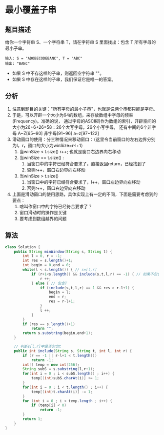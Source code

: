 # 最小覆盖子串

## 题目描述

给你一个字符串 S、一个字符串 T，请在字符串 S 里面找出：包含 T 所有字母的最小子串。

```
输入: S = "ADOBECODEBANC", T = "ABC"
输出: "BANC"
```

* 如果 S 中不存这样的子串，则返回空字符串 ""。
* 如果 S 中存在这样的子串，我们保证它是唯一的答案。

## 分析

1. 注意到题目的关键："所有字母的最小子串"，也就是说两个串都只能是字母。
2. 于是，可以开辟一个大小为64的数组，来存放数组中字母的频率(Frequency)。准确的说，
   通过字母的ASCII码作为数组的索引，开辟空间的大小为26+6+26=58：26个大写字母，26个小写字母，
   还有中间的6个非字母  A~Z[65~90]  非字母[91~96]  a~z[97~122]
3. 滑动窗口的使用：分三种情况来移动窗口：（这里令当前窗口的左右边界分别为l，r，窗口的大小为winSize=r-l+1）
   1. 当winSize < t.size()  r++;  也就是窗口右边界向右移动
   2. 当winSize == t.size() :
       1. 当窗口中的字符已经符合要求了，直接返回return，已经找到了
       2. 否则r++，窗口右边界向右移动
   3. 当winSize > t.size()
       1. 当窗口中的字符已经符合要求了，l++，窗口左边界向右移动
       2. 否则r++，窗口右边界向右移动
4. 上面是滑动窗口的使用思路，具体实现上有一定的不同，下面是需要考虑到的要点：
   1) 啥叫作窗口中的字符已经符合要求了？
   2) 窗口滑动时的操作是关键
   3) 要考虑到数组越界的问题

## 算法

```java
class Solution {
    public String minWindow(String s, String t) {
        int l = 0, r = -1;
        int res = s.length()+1;
        int begin = 0,end = 0;
        while(l < s.length()) { // s=[l,r]
            if (r+1<s.length() && include(s,t,l,r) == -1) { // 如果不包含T
                r ++;
            } else { // 包含T
                if (include(s,t,l,r) == 1 && res > r-l+1) {
                    begin = l;
                    end = r;
                    res = r-l+1;
                }
                l ++;
            }
        }
        if (res == s.length()+1)
            return "";
        return s.substring(begin,end+1);
    }

    // 判断s[l,r]中是否包含t
    public int include(String s, String t, int l, int r) {
        if (r == -1 || r-l+1 < t.length())
            return -1;
        int[] temp = new int[256];
        String subS = s.substring(l,r+1);
        for(int i = 0 ; i < subS.length() ; i++) {
            temp[(int)subS.charAt(i)] += 1;
        }
        for(int i = 0 ; i < t.length() ; i++) {
            temp[(int)t.charAt(i)] -= 1;
        }
        for (int i = 0 ; i < temp.length ; i++) {
            if (temp[i] < 0)
                return -1;
        }
        return 1;
    }
}
```
